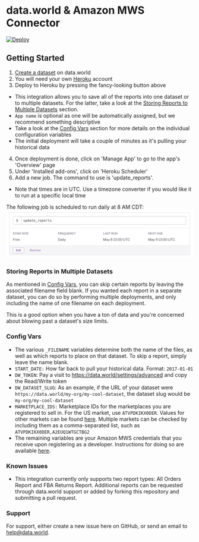 # data.world & Amazon MWS Connector

[![Deploy](https://www.herokucdn.com/deploy/button.svg)](https://heroku.com/deploy?template=https://github.com/datadotworld/heroku-dw-mws-connector)

## Getting Started

1. [Create a dataset](https://data.world/create-a-dataset) on data.world
2. You will need your own [Heroku](https://www.heroku.com) account
3. Deploy to Heroku by pressing the fancy-looking button above
  * This integration allows you to save all of the reports into one dataset or to multiple datasets. For the latter,
  take a look at the [Storing Reports to Multiple Datasets](#storing-reports-in-multiple-datasets) section.
  * `App name` is optional as one will be automatically assigned, but we recommend something descriptive
  * Take a look at the [Config Vars](#config-vars) section for more details on the individual configuration variables
  * The initial deployment will take a couple of minutes as it's pulling your historical data
4. Once deployment is done, click on 'Manage App' to go to the app's 'Overview' page
5. Under 'Installed add-ons', click on 'Heroku Scheduler'
6. Add a new job. The command to use is 'update_reports'.
  * Note that times are in UTC. Use a timezone converter if you would like it to run at a specific local time

The following job is scheduled to run daily at 8 AM CDT:
![Daily Job](assets/scheduler-daily-job.png)

### Storing Reports in Multiple Datasets

As mentioned in [Config Vars](#config-vars), you can skip certain reports by leaving the associated filename field
blank. If you wanted each report in a separate dataset, you can do so by performing multiple deployments, and
only including the name of one filename on each deployment.

This is a good option when you have a ton of data and you're concerned about blowing past a dataset's size limits.

### Config Vars

 * The various `_FILENAME` variables determine both the name of the files, as well as which reports to place on that
 dataset. To skip a report, simply leave the name blank.
 * `START_DATE:` How far back to pull your historical data. Format: `2017-01-01`
 * `DW_TOKEN`: Pay a visit to https://data.world/settings/advanced and copy the Read/Write token
 * `DW_DATASET_SLUG`: As an example, if the URL of your dataset were `https://data.world/my-org/my-cool-dataset`,
 the dataset slug would be `my-org/my-cool-dataset`
 * `MARKETPLACE_IDS:` Marketplace IDs for the marketplaces you are registered to sell in. For the US market, use
 `ATVPDKIKX0DER`. Values for other markets can be found
 [here](http://docs.developer.amazonservices.com/en_US/dev_guide/DG_Endpoints.html). Multiple markets can be checked
 by including them as a comma-separated list, such as `ATVPDKIKX0DER,A2EUQ1WTGCTBG2`
 * The remaining variables are your Amazon MWS credentials that you receive upon registering as a developer.
 Instructions for doing so are available [here](http://docs.developer.amazonservices.com/en_US/dev_guide/DG_Registering.html).

### Known Issues

 * This integration currently only supports two report types: All Orders Report and FBA Returns Report. Additional
 reports can be requested through data.world support or added by forking this repository and submitting a pull request.

### Support

For support, either create a new issue here on GitHub, or send an email to help@data.world.
